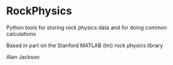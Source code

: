 # RockPhysics
Python tools for storing rock physics data and for doing common calculations

Based in part on the Stanford MATLAB (tm) rock physics library

Alan Jackson
